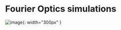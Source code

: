 # Fourier Optics simulations

![image](https://github.com/user-attachments/assets/75114db3-980f-4b10-ab43-cebe0d774157){: width="300px" }
